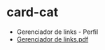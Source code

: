 # card-cat

- Gerenciador de links - Perfil
- [Gerenciador de links.pdf](https://github.com/IzaDarvelli/card-cat/files/8438813/Gerenciador.de.links.png)
